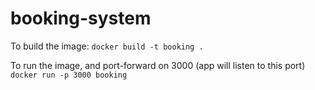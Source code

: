 # booking-system

To build the image:
`docker build -t booking .`

To run the image, and port-forward on 3000 (app will listen to this port)
`docker run -p 3000 booking`

